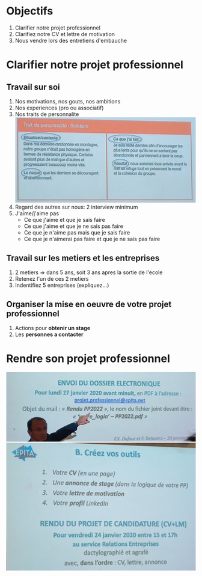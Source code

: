 # Objectifs
1. Clarifier notre projet professionnel
1. Clarifiez notre CV et lettre de motivation
1. Nous vendre lors des entretiens d'embauche

# Clarifier notre projet professionnel

## Travail sur soi
1. Nos motivations, nos gouts, nos ambitions
1. Nos experiences (pro ou associatif)
1. Nos traits de personnalite
![Traits de personnalite](personnalite.jpg)
1. Regard des autres sur nous: 2 interview minimum
1. J'aime/j'aime pas
    * Ce que j'aime et que je sais faire
    * Ce que j'aime et que je ne sais pas faire
    * Ce que je n'aime pas mais que je sais faire
    * Ce que je n'aimerai pas faire et que je ne sais pas faire

## Travail sur les metiers et les entreprises
1. 2 metiers => dans 5 ans, soit 3 ans apres la sortie de l'ecole
1. Retenez l'un de ces 2 metiers
1. Indentifiez 5 entreprises (expliquez...)

## Organiser la mise en oeuvre de votre projet professionnel
1. Actions pour **obtenir un stage**
1. Les **personnes a contacter**

# Rendre son projet professionnel
![Rendre projet](rendre_projet.jpg)
![Projet candidature](candidature.jpg)
